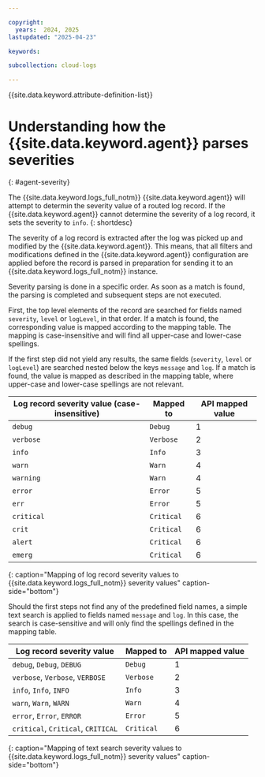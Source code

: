 ```yaml
---

copyright:
  years:  2024, 2025
lastupdated: "2025-04-23"

keywords:

subcollection: cloud-logs

---
```


{{site.data.keyword.attribute-definition-list}}

# Understanding how the {{site.data.keyword.agent}} parses severities
{: #agent-severity}

The {{site.data.keyword.logs_full_notm}} {{site.data.keyword.agent}} will attempt to determin the severity value of a routed log record. If the {{site.data.keyword.agent}} cannot determine the severity of a log record, it sets the severity to `info`.
{: shortdesc}

The severity of a log record is extracted after the log was picked up and modified by the {{site.data.keyword.agent}}.
This means, that all filters and modifications defined in the {{site.data.keyword.agent}} configuration are applied before the record is parsed in preparation for sending it to an {{site.data.keyword.logs_full_notm}} instance.

Severity parsing is done in a specific order.
As soon as a match is found, the parsing is completed and subsequent steps are not executed.

First, the top level elements of the record are searched for fields named `severity`, `level` or `logLevel`, in that order.
If a match is found, the corresponding value is mapped according to the mapping table.
The mapping is case-insensitive and will find all upper-case and lower-case spellings.

If the first step did not yield any results, the same fields (`severity`, `level` or `logLevel`) are searched nested below the keys `message` and `log`.
If a match is found, the value is mapped as described in the mapping table, where upper-case and lower-case spellings are not relevant.

| Log record severity value (case-insensitive) | Mapped to | API mapped value |
|---------------------------|-----------|------------------|
| `debug` | `Debug` | 1 |
| `verbose` | `Verbose` | 2 |
| `info` | `Info` | 3 |
| `warn` | `Warn` | 4 |
| `warning` | `Warn` | 4 |
| `error` | `Error` | 5 |
| `err` | `Error` | 5 |
| `critical` | `Critical` | 6 |
| `crit` | `Critical` | 6 |
| `alert` | `Critical` | 6 |
| `emerg` | `Critical` | 6 |
{: caption="Mapping of log record severity values to {{site.data.keyword.logs_full_notm}} severity values" caption-side="bottom"}

Should the first steps not find any of the predefined field names, a simple text search is applied to fields named `message` and `log`.
In this case, the search is case-sensitive and will only find the spellings defined in the mapping table.

| Log record severity value | Mapped to | API mapped value |
|---------------------------|-----------|------------------|
| `debug`, `Debug`, `DEBUG` | `Debug` | 1 |
| `verbose`, `Verbose`, `VERBOSE` | `Verbose` | 2 |
| `info`, `Info`, `INFO` | `Info` | 3 |
| `warn`, `Warn`, `WARN` | `Warn` | 4 |
| `error`, `Error`, `ERROR` | `Error` | 5 |
| `critical`, `Critical`, `CRITICAL` | `Critical` | 6 |
{: caption="Mapping of text search severity values to {{site.data.keyword.logs_full_notm}} severity values" caption-side="bottom"}

